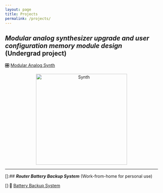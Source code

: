 ```yaml
---
layout: page
title: Projects
permalink: /projects/
---
```


## ***Modular analog synthesizer upgrade and user configuration memory module design*** (Undergrad project)

🎛️ [Modular Analog Synth](synth.md)

<p align="center">
  <img src="https://github.com/user-attachments/assets/5fd21cc2-cd73-4246-a1a7-48ae68ab1ceb" alt="Synth" width="300" />
</p>

---

[]:## ***Router Battery Backup System*** (Work-from-home for personal use)

[]:🪫 [Battery Backup System](ups.md)

